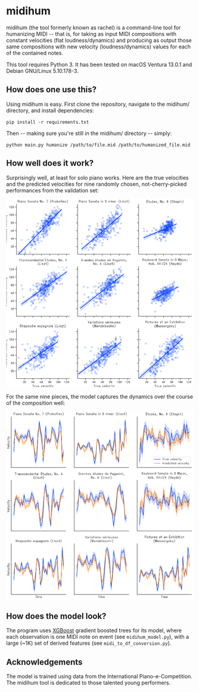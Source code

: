 # midihum

midihum (the tool formerly known as rachel) is a command-line tool for humanizing MIDI -- that is, for taking as input MIDI compositions with constant velocities (flat loudness/dynamics) and producing as output those same compositions with new velocity (loudness/dynamics) values for each of the contained notes.

This tool requires Python 3. It has been tested on macOS Ventura 13.0.1 and Debian GNU/Linux 5.10.178-3.

## How does one use this?

Using midihum is easy. First clone the repository, navigate to the midihum/ directory, and install dependencies:

```shell
pip install -r requirements.txt
```

Then -- making sure you're still in the midihum/ directory -- simply:

```shell
python main.py humanize /path/to/file.mid /path/to/humanized_file.mid
```

## How well does it work?

Surprisingly well, at least for solo piano works. Here are the true velocities and the predicted velocities for nine randomly chosen, not-cherry-picked performances from the validation set:

![True versus predicted velocity scatter plot](midihum_velocity_scatter.png)

For the same nine pieces, the model captures the dynamics over the course of the composition well:

![True versus predicted velocities over time](midihum_velocities_over_time.png)

## How does the model look?

The program uses [XGBoost](https://xgboost.readthedocs.io/en/stable/) gradient boosted trees for its model, where each observation is one MIDI note on event (see `midihum_model.py`), with a large (~1K) set of derived features (see `midi_to_df_conversion.py`).

## Acknowledgements

The model is trained using data from the International Piano-e-Competition. The midihum tool is dedicated to those talented young performers.
